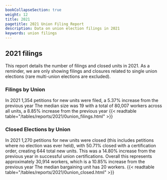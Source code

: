 ```yaml
---
bookCollapseSection: true
weight: 12
title: 2021
pagetitle: 2021 Union Filing Report
description: Data on union election filings in 2021
keywords: union filings
---
```


## 2021 filings

This report details the number of filings and closed units in 2021. As a reminder, we are only showing filings and closures related to single union elections (rare multi-union elections are excluded).

### Filings by Union
In 2021 1,354 petitions for new units were filed, a 5.37% increase from the previous year The median size was 19 with a total of 80,007 workers across all units, a 8.85% increase from the previous year
{{< readtable table="/tables/reports/2021/0union_filings.html" >}}

### Closed Elections by Union
In 2021 1,270 petitions for new units were closed (this includes petitions where no election was ever held), with 50.71% closed with a certification order, creating 644 total new units. This was a 14.80% increase from the previous year in successful union certifications. Overall this represents approximately 30,914 workers, which is a 10.85% increase from the previous year The median bargaining unit has 20 workers.
{{< readtable table="/tables/reports/2021/0union_closed.html" >}}
